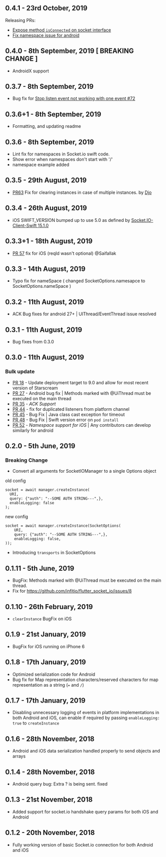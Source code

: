## 0.4.1 - 23rd October, 2019

Releasing PRs:

* [Expose method `isConnected` on socket interface](https://github.com/infitio/flutter_socket_io/pull/91)
* [Fix namespace issue for android](https://github.com/infitio/flutter_socket_io/pull/83)

## 0.4.0 - 8th September, 2019 [ **BREAKING CHANGE** ]

* AndroidX support

## 0.3.7 - 8th September, 2019

* Bug fix for [Stop listen event not working with one event #72](https://github.com/infitio/flutter_socket_io/issues/72)

## 0.3.6+1 - 8th September, 2019

* Formatting, and updating readme

## 0.3.6 - 8th September, 2019

* Lint fix for namespaces in Socket.io swift code.
* Show error when namespaces don't start with '/'
* namespace example added

## 0.3.5 - 29th August, 2019

* [PR63](https://github.com/infitio/flutter_socket_io/pull/63) Fix for clearing instances in case of multiple instances. by [Djo](https://github.com/rhessus)

## 0.3.4 - 26th August, 2019

* iOS SWIFT_VERSION bumped up to use 5.0 as defined by [Socket.IO-Client-Swift 15.1.0](https://github.com/CocoaPods/Specs/blob/master/Specs/6/2/4/Socket.IO-Client-Swift/15.1.0/Socket.IO-Client-Swift.podspec.json)

## 0.3.3+1 - 18th August, 2019

* [PR 57](https://github.com/infitio/flutter_socket_io/pull/57) fix for iOS (reqId wasn't optional) @Saifallak

## 0.3.3 - 14th August, 2019

* Typo fix for nameSpace ( changed SocketOptions.namesapce to SocketOptions.nameSpace )

## 0.3.2 - 11th August, 2019

* ACK Bug fixes for android 27+ | UIThread/EventThread issue resolved

## 0.3.1 - 11th August, 2019

* Bug fixes from 0.3.0

## 0.3.0 - 11th August, 2019

### Bulk update
* [PR 18](https://github.com/infitio/flutter_socket_io/pull/18) - Update deployment target to 9.0 and allow for most recent version of Starscream
* [PR 27](https://github.com/infitio/flutter_socket_io/pull/27) - Android bug fix | Methods marked with @UiThread must be executed on the main thread
* [PR 35](https://github.com/infitio/flutter_socket_io/pull/35) - *ACK Support*
* [PR 44](https://github.com/infitio/flutter_socket_io/pull/44) - fix for duplicated listeners from platform channel
* [PR 45](https://github.com/infitio/flutter_socket_io/pull/45) - Bug Fix | Java class cast exception for timeout
* [PR 48](https://github.com/infitio/flutter_socket_io/pull/48) - Bug Fix | Swift version error on `pod install`
* [PR 52](https://github.com/infitio/flutter_socket_io/pull/52) - *Namespace support for iOS* | Any contributors can develop similarly for android

## 0.2.0 - 5th June, 2019

### Breaking Change
* Convert all arguments for SocketIOManager to a single Options object

old config
```
socket = await manager.createInstance(
  URI,
  query: {"auth": "--SOME AUTH STRING---",},
  enableLogging: false
);
```

new config

```
socket = await manager.createInstance(SocketOptions(
    URI,
    query: {"auth": "--SOME AUTH STRING---",},
    enableLogging: false,
));
```

* Introducing `transports` in SocketOptions

## 0.1.11 - 5th June, 2019
* BugFix: Methods marked with @UiThread must be executed on the main thread.
* Fix for https://github.com/infitio/flutter_socket_io/issues/8

## 0.1.10 - 26th February, 2019

* `clearInstance` BugFix on iOS

## 0.1.9 - 21st January, 2019

* BugFix for iOS running on iPhone 6

## 0.1.8 - 17th January, 2019

* Optimized serialization code for Android
* Bug fix for Map representation characters/reserved characters for map representation as a string (`=` and `/`)

## 0.1.7 - 17th January, 2019

* Disabling unnecessary logging of events in platform implementations in both Android and iOS,
can enable if required by passing `enableLogging: true` to `createInstance`

## 0.1.6 - 28th November, 2018

* Android and iOS data serialization handled properly to send objects and arrays

## 0.1.4 - 28th November, 2018

* Android query bug: Extra ? is being sent. fixed

## 0.1.3 - 21st November, 2018

* Added support for socket.io handshake query params for both iOS and Android

## 0.1.2 - 20th November, 2018

* Fully working version of basic Socket.io connection for both Android and iOS
